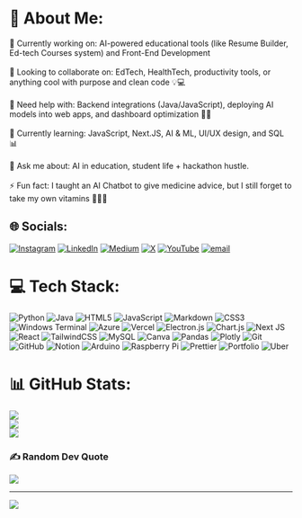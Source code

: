 # 💫 About Me:
🎯 Currently working on: AI-powered educational tools (like Resume Builder, Ed-tech Courses system) and Front-End Development<br><br>🤝 Looking to collaborate on: EdTech, HealthTech, productivity tools, or anything cool with purpose and clean code 💡💻<br><br>🧠 Need help with: Backend integrations (Java/JavaScript), deploying AI models into web apps, and dashboard optimization 🔧🧩<br><br>🌱 Currently learning: JavaScript, Next.JS, AI & ML, UI/UX design, and SQL 📊<br><br>💬 Ask me about: AI in education, student life + hackathon hustle.<br><br>⚡ Fun fact: I taught an AI Chatbot to give medicine advice, but I still forget to take my own vitamins 🤷‍♂️💊


## 🌐 Socials:
[![Instagram](https://img.shields.io/badge/Instagram-%23E4405F.svg?logo=Instagram&logoColor=white)](https://instagram.com/sarvan._.21) [![LinkedIn](https://img.shields.io/badge/LinkedIn-%230077B5.svg?logo=linkedin&logoColor=white)](https://linkedin.com/in/www.linkedin.com/in/nagarampalli-sarvan-kumar) [![Medium](https://img.shields.io/badge/Medium-12100E?logo=medium&logoColor=white)](https://medium.com/@Sarvankumarnagarampalli) [![X](https://img.shields.io/badge/X-black.svg?logo=X&logoColor=white)](https://x.com/@SarvanKumar2187) [![YouTube](https://img.shields.io/badge/YouTube-%23FF0000.svg?logo=YouTube&logoColor=white)](https://youtube.com/@@SarvanKumarNagarampalli) [![email](https://img.shields.io/badge/Email-D14836?logo=gmail&logoColor=white)](mailto:sarvankumarnagarampalli478@gmail.com) 

# 💻 Tech Stack:
![Python](https://img.shields.io/badge/python-3670A0?style=flat&logo=python&logoColor=ffdd54) ![Java](https://img.shields.io/badge/java-%23ED8B00.svg?style=flat&logo=openjdk&logoColor=white) ![HTML5](https://img.shields.io/badge/html5-%23E34F26.svg?style=flat&logo=html5&logoColor=white) ![JavaScript](https://img.shields.io/badge/javascript-%23323330.svg?style=flat&logo=javascript&logoColor=%23F7DF1E) ![Markdown](https://img.shields.io/badge/markdown-%23000000.svg?style=flat&logo=markdown&logoColor=white) ![CSS3](https://img.shields.io/badge/css3-%231572B6.svg?style=flat&logo=css3&logoColor=white) ![Windows Terminal](https://img.shields.io/badge/Windows%20Terminal-%234D4D4D.svg?style=flat&logo=windows-terminal&logoColor=white) ![Azure](https://img.shields.io/badge/azure-%230072C6.svg?style=flat&logo=microsoftazure&logoColor=white) ![Vercel](https://img.shields.io/badge/vercel-%23000000.svg?style=flat&logo=vercel&logoColor=white) ![Electron.js](https://img.shields.io/badge/Electron-191970?style=flat&logo=Electron&logoColor=white) ![Chart.js](https://img.shields.io/badge/chart.js-F5788D.svg?style=flat&logo=chart.js&logoColor=white) ![Next JS](https://img.shields.io/badge/Next-black?style=flat&logo=next.js&logoColor=white) ![React](https://img.shields.io/badge/react-%2320232a.svg?style=flat&logo=react&logoColor=%2361DAFB) ![TailwindCSS](https://img.shields.io/badge/tailwindcss-%2338B2AC.svg?style=flat&logo=tailwind-css&logoColor=white) ![MySQL](https://img.shields.io/badge/mysql-4479A1.svg?style=flat&logo=mysql&logoColor=white) ![Canva](https://img.shields.io/badge/Canva-%2300C4CC.svg?style=flat&logo=Canva&logoColor=white) ![Pandas](https://img.shields.io/badge/pandas-%23150458.svg?style=flat&logo=pandas&logoColor=white) ![Plotly](https://img.shields.io/badge/Plotly-%233F4F75.svg?style=flat&logo=plotly&logoColor=white) ![Git](https://img.shields.io/badge/git-%23F05033.svg?style=flat&logo=git&logoColor=white) ![GitHub](https://img.shields.io/badge/github-%23121011.svg?style=flat&logo=github&logoColor=white) ![Notion](https://img.shields.io/badge/Notion-%23000000.svg?style=flat&logo=notion&logoColor=white) ![Arduino](https://img.shields.io/badge/-Arduino-00979D?style=flat&logo=Arduino&logoColor=white) ![Raspberry Pi](https://img.shields.io/badge/-Raspberry_Pi-C51A4A?style=flat&logo=Raspberry-Pi) ![Prettier](https://img.shields.io/badge/prettier-%23F7B93E.svg?style=flat&logo=prettier&logoColor=black) ![Portfolio](https://img.shields.io/badge/Portfolio-%23000000.svg?style=flat&logo=firefox&logoColor=#FF7139) ![Uber](https://img.shields.io/badge/Uber-%23000000.svg?style=flat&logo=Uber&logoColor=white)
# 📊 GitHub Stats:
![](https://github-readme-stats.vercel.app/api?username=sarvan-2187&theme=dark&hide_border=false&include_all_commits=true&count_private=false)<br/>
![](https://nirzak-streak-stats.vercel.app/?user=sarvan-2187&theme=dark&hide_border=false)<br/>
![](https://github-readme-stats.vercel.app/api/top-langs/?username=sarvan-2187&theme=dark&hide_border=false&include_all_commits=true&count_private=false&layout=compact)

### ✍️ Random Dev Quote
![](https://quotes-github-readme.vercel.app/api?type=vetical&theme=radical)

---
[![](https://visitcount.itsvg.in/api?id=sarvan-2187&icon=1&color=0)](https://visitcount.itsvg.in)
